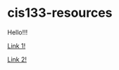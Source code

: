 # cis133-resources 
<p>Hello!!!

<a href="https://www.freecodecamp.org/news/html-crash-course/">Link 1!</a>

<a href="https://www.cssportal.com/css-resources.php/">Link 2!</a>
</p>